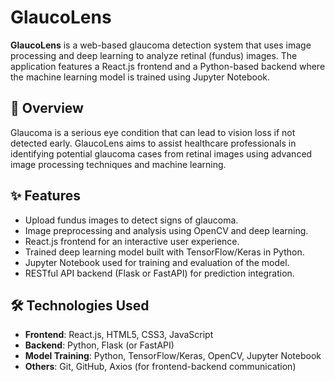 # GlaucoLens

**GlaucoLens** is a web-based glaucoma detection system that uses image processing and deep learning to analyze retinal (fundus) images. The application features a React.js frontend and a Python-based backend where the machine learning model is trained using Jupyter Notebook.

## 🧠 Overview

Glaucoma is a serious eye condition that can lead to vision loss if not detected early. GlaucoLens aims to assist healthcare professionals in identifying potential glaucoma cases from retinal images using advanced image processing techniques and machine learning.

## ✨ Features

- Upload fundus images to detect signs of glaucoma.
- Image preprocessing and analysis using OpenCV and deep learning.
- React.js frontend for an interactive user experience.
- Trained deep learning model built with TensorFlow/Keras in Python.
- Jupyter Notebook used for training and evaluation of the model.
- RESTful API backend (Flask or FastAPI) for prediction integration.

## 🛠️ Technologies Used

- **Frontend**: React.js, HTML5, CSS3, JavaScript
- **Backend**: Python, Flask (or FastAPI)
- **Model Training**: Python, TensorFlow/Keras, OpenCV, Jupyter Notebook
- **Others**: Git, GitHub, Axios (for frontend-backend communication)

